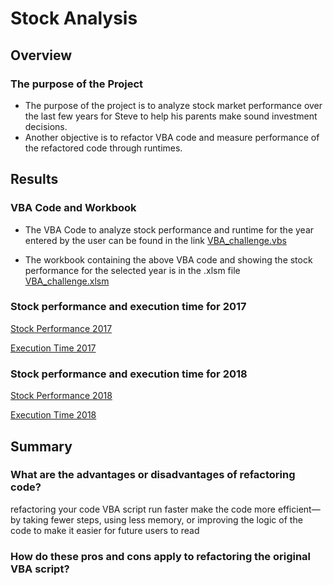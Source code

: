 # Stock Analysis 

## Overview

### The purpose of the Project

- The purpose of the project is to analyze stock market performance over the last few years for Steve to help his parents make sound investment decisions.
- Another objective is to refactor VBA code and measure performance of the refactored code through runtimes.

## Results 

### VBA Code and Workbook

- The VBA Code to analyze stock performance and runtime for the year entered by the user can be found in the link [VBA_challenge.vbs](https://github.com/manasidek/stock_analysis/blob/main/VBA_challenge.vbs)

- The workbook containing the above VBA code and showing the stock performance for the selected year is in the .xlsm file [VBA_challenge.xlsm](https://github.com/manasidek/stock_analysis/blob/main/VBA_Challenge.xlsm)

### Stock performance and execution time for 2017
 [Stock Performance 2017](https://github.com/manasidek/stock_analysis/blob/main/Resources/All%20Stocks%202017.png)
 
 [Execution Time 2017](https://github.com/manasidek/stock_analysis/blob/main/Resources/VBA_Challenge_2017.png)

### Stock performance and execution time for 2018
  [Stock Performance 2018](https://github.com/manasidek/stock_analysis/blob/main/Resources/All%20Stocks%202018.png)
  
  [Execution Time 2018](https://github.com/manasidek/stock_analysis/blob/main/Resources/VBA_Challenge_2018.png)

## Summary

### What are the advantages or disadvantages of refactoring code?
refactoring your code VBA script run faster make the code more efficient—by taking fewer steps, using less memory, or improving the logic of the code to make it easier for future users to read 

### How do these pros and cons apply to refactoring the original VBA script?
